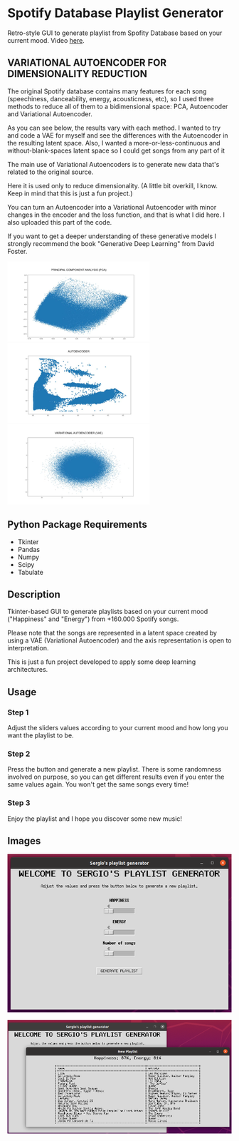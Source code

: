 # Spotify Database Playlist Generator
Retro-style GUI to generate playlist from Spofity Database based on your current mood. 
Video [here](https://www.linkedin.com/in/sergio-morant-galvez/).

## VARIATIONAL AUTOENCODER FOR DIMENSIONALITY REDUCTION

The original Spotify database contains many features for each song (speechiness, danceability, energy, acousticness, etc), so I used three methods to reduce all of them to a bidimensional space: PCA, Autoencoder and Variational Autoencoder. 

As you can see below, the results vary with each method. I wanted to try and code a VAE for myself and see the differences with the Autoencoder in the resulting latent space. Also, I wanted a more-or-less-continuous and without-blank-spaces latent space so I could get songs from any part of it

The main use of Variational Autoencoders is to generate new data that's related to the original source.

Here it is used only to reduce dimensionality. (A little bit overkill, I know. Keep in mind that this is just a fun project.)

You can turn an Autoencoder into a Variational Autoencoder with minor changes in the encoder and the loss function, and that is what I did here. I also uploaded this part of the code.

If you want to get a deeper understanding of these generative models I strongly recommend the book "Generative Deep Learning" from David Foster.

<span>
  <img src='./images/PCA.jpg' width="320" height="180"> 
  <img src='./images/Autoencoder.jpg' width="320" height="180"> 
  <img src='./images/VAE.jpg' width="320" height="180"> 
</span>


## Python Package Requirements

- Tkinter
- Pandas
- Numpy
- Scipy
- Tabulate


## Description

Tkinter-based GUI to generate playlists based on your current mood ("Happiness" and "Energy") from +160.000 Spotify songs.

Please note that the songs are represented in a latent space created by using a VAE (Variational Autoencoder) and the axis representation is open to interpretation. 

This is just a fun project developed to apply some deep learning architectures.


## Usage

### Step 1

Adjust the sliders values according to your current mood and how long you want the playlist to be.

### Step 2

Press the button and generate a new playlist. 
There is some randomness involved on purpose, so you can get different results even if you enter the same values again. 
You won't get the same songs every time!

### Step 3

Enjoy the playlist and I hope you discover some new music!


## Images

![Main window](./images/Main.png)

![Playlist window](./images/Playlist.png)




